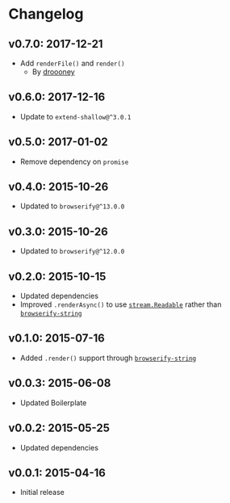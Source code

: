 # Changelog

## v0.7.0: 2017-12-21

- Add `renderFile()` and `render()`
  - By [droooney](https://github.com/droooney)

## v0.6.0: 2017-12-16

- Update to `extend-shallow@^3.0.1`

## v0.5.0: 2017-01-02

- Remove dependency on `promise`

## v0.4.0: 2015-10-26

- Updated to `browserify@^13.0.0`

## v0.3.0: 2015-10-26

- Updated to `browserify@^12.0.0`

## v0.2.0: 2015-10-15

- Updated dependencies
- Improved `.renderAsync()` to use [`stream.Readable`](https://nodejs.org/api/stream.html#stream_class_stream_readable) rather than [`browserify-string`](https://www.npmjs.com/package/browserify-string)

## v0.1.0: 2015-07-16

- Added `.render()` support through [`browserify-string`](https://github.com/eugeneware/browserify-string)

## v0.0.3: 2015-06-08

- Updated Boilerplate

## v0.0.2: 2015-05-25

- Updated dependencies

## v0.0.1: 2015-04-16

- Initial release
